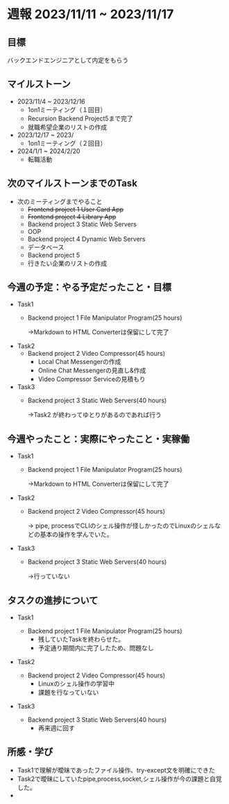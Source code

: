 # 週報 2023/11/11 ~ 2023/11/17

## 目標
バックエンドエンジニアとして内定をもらう

## マイルストーン
- 2023/11/4 ~ 2023/12/16
    - 1on1ミーティング（１回目）
    - Recursion Backend Project5まで完了
    - 就職希望企業のリストの作成
- 2023/12/17 ~ 2023/
    - 1on1ミーティング（２回目）
- 2024/1/1 ~ 2024/2/20
    - 転職活動 

## 次のマイルストーンまでのTask
- 次のミーティングまでやること
    - ~~Frontend project 1 User Card App~~
    - ~~Frontend project 4 Library App~~
    - Backend project 3 Static Web Servers
    - OOP
    - Backend project 4 Dynamic Web Servers
    - データベース
    - Backend project 5
    - 行きたい企業のリストの作成
  

## 今週の予定：やる予定だったこと・目標
- Task1
    - Backend project 1 File Manipulator Program(25 hours)

      ->Markdown to HTML Converterは保留にして完了
- Task2
    - Backend project 2 Video Compressor(45 hours)
      - Local Chat Messengerの作成
      - Online Chat Messengerの見直し&作成
      - Video Compressor Serviceの見積もり
- Task3
    - Backend project 3 Static Web Servers(40 hours)

      ->Task2 が終わってゆとりがあるのであれば行う

## 今週やったこと：実際にやったこと・実稼働
- Task1
    - Backend project 1 File Manipulator Program(25 hours)

      ->Markdown to HTML Converterは保留にして完了
- Task2
    - Backend project 2 Video Compressor(45 hours)

      -> pipe, processでCLIのシェル操作が怪しかったのでLinuxのシェルなどの基本の操作を学んでいた。

- Task3
    - Backend project 3 Static Web Servers(40 hours)

      ->行っていない
## タスクの進捗について
- Task1
    - Backend project 1 File Manipulator Program(25 hours)
        - 残していたTaskを終わらせた。
        - 予定通り期間内に完了したため、問題なし
      
- Task2
    - Backend project 2 Video Compressor(45 hours)
        - Linuxのシェル操作の学習中
        - 課題を行なっていない
        

- Task3
    - Backend project 3 Static Web Servers(40 hours)
        - 再来週に回す
      
## 所感・学び
- Task1で理解が曖昧であったファイル操作、try-except文を明確にできた
- Task2で曖昧にしていたpipe,process,socket,シェル操作が今の課題と自覚した。
- 
